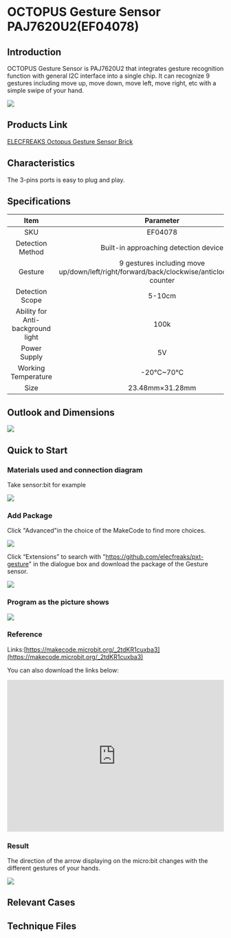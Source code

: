 # OCTOPUS Gesture Sensor PAJ7620U2(EF04078)

## Introduction

OCTOPUS Gesture Sensor is PAJ7620U2 that integrates gesture recognition function with general I2C interface into a single chip. It can recognize 9 gestures including move up, move down, move left, move right, etc with a simple swipe of your hand.

 ![](./images/AVBdYeR.jpg)


## Products Link

[ELECFREAKS Octopus Gesture Sensor Brick](https://shop.elecfreaks.com/products/elecfreaks-octopus-gesture-sensor-brick?_pos=1&_sid=91a0bb066&_ss=r)



## Characteristics


The 3-pins ports is easy to plug and play.

## Specifications


Item | Parameter 
:-: | :-: 
SKU|EF04078
Detection Method|Built-in approaching detection device
Gesture|9 gestures including move up/down/left/right/forward/back/clockwise/anticlockwise/pulse counter
Detection Scope|5-10cm
Ability for Anti-background light|100k
Power Supply|5V
Working Temperature|-20℃~70℃
Size|23.48mm×31.28mm

## Outlook and Dimensions


 ![](./images/FW7bmzW.png)

## Quick to Start

### Materials used and connection diagram

Take sensor:bit for example

![](./images/ef04078_08.jpg)

### Add Package

Click "Advanced"in the choice of the MakeCode to find more choices.

![](./images/smtcNoB.png)

Click “Extensions” to search with "https://github.com/elecfreaks/pxt-gesture" in the dialogue box and download the package of the Gesture sensor.

![](./images/ef04078_05.png)

### Program as the picture shows

![](./images/ef04078_06.png)

### Reference
Links:[https://makecode.microbit.org/_2tdKR1cuxba3](https://makecode.microbit.org/_2tdKR1cuxba3)

You can also download the links below:

<div style="position:relative;height:0;padding-bottom:70%;overflow:hidden;"><iframe style="position:absolute;top:0;left:0;width:100%;height:100%;" src="https://makecode.microbit.org/#pub:_2tdKR1cuxba3" frameborder="0" sandbox="allow-popups allow-forms allow-scripts allow-same-origin"></iframe></div>  


### Result
 The direction of the arrow displaying on the micro:bit changes with the different gestures of your hands.   

![](./images/ef04078_07.gif)

## Relevant Cases


## Technique Files

